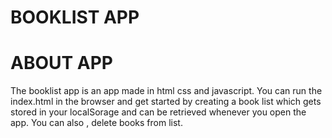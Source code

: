 # BOOKLIST APP
# ABOUT APP
The booklist app is an app made in html css and javascript.
You can run the index.html in the browser and get started by creating a book list which gets stored in your localSorage and can be retrieved whenever you open the app. You can also , delete books from list.
